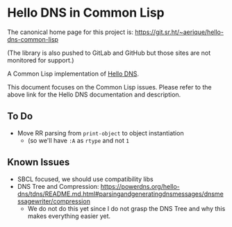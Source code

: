 # Hello DNS in Common Lisp

The canonical home page for this project is: https://git.sr.ht/~aerique/hello-dns-common-lisp

(The library is also pushed to GitLab and GitHub but those sites are not
monitored for support.)

A Common Lisp implementation of [Hello DNS](https://github.com/ahupowerdns/hello-dns/).

This document focuses on the Common Lisp issues.  Please refer to the
above link for the Hello DNS documentation and description.

## To Do

- Move RR parsing from `print-object` to object instantiation
    - (so we'll have `:A` as `rtype` and not `1`

## Known Issues

- SBCL focused, we should use compatibility libs
- DNS Tree and Compression: https://powerdns.org/hello-dns/tdns/README.md.html#parsingandgeneratingdnsmessages/dnsmessagewriter/compression
    - We do not do this yet since I do not grasp the DNS Tree and why
      this makes everything easier yet.
